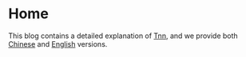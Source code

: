 # Home

This blog contains a detailed explanation of [Tnn](https://openreview.net/forum?id=IxmWsm4xrua), and we provide both [Chinese](en.md) and [English](zh.md) versions.
